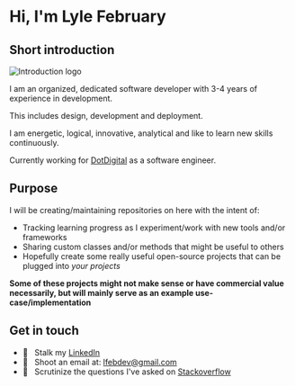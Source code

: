 # Hi, I'm Lyle February

## Short introduction

![Introduction logo](https://i.ibb.co/j83Kn8G/Github-Image.jpg "The only constant in the technology industry is change - Marc Benioff")

I am an organized, dedicated software developer with 3-4 years of experience in development.

This includes design, development and deployment.

I am energetic, logical, innovative, analytical and like to learn new skills continuously.

Currently working for [DotDigital](https://dotdigital.com/) as a software engineer.

## Purpose

I will be creating/maintaining repositories on here with the intent of:

- Tracking learning progress as I experiment/work with new tools and/or frameworks
- Sharing custom classes and/or methods that might be useful to others
- Hopefully create some really useful open-source projects that can be plugged into *your projects*

**Some of these projects might not make sense or have commercial value necessarily, but will mainly serve as an example use-case/implementation**

## Get in touch

- 👔 &nbsp; Stalk my [LinkedIn](https://za.linkedin.com/in/lyle-february-7264561ab)
- 📧 &nbsp; Shoot an email at: lfebdev@gmail.com
- 👀 &nbsp; Scrutinize the questions I've asked on [Stackoverflow](https://stackoverflow.com/users/17294807/lyle-february)
